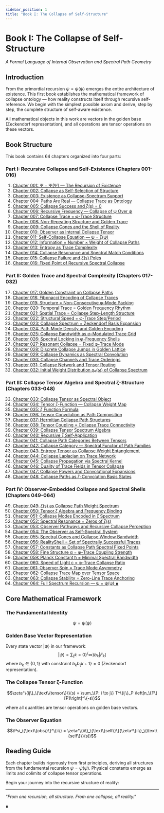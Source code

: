 ```yaml
---
sidebar_position: 1
title: "Book I: The Collapse of Self-Structure"
---
```


# Book I: The Collapse of Self-Structure

*A Formal Language of Internal Observation and Spectral Path Geometry*

## Introduction

From the primordial recursion $\psi = \psi(\psi)$ emerges the entire architecture of existence. This first book establishes the mathematical framework of collapse ontology — how reality constructs itself through recursive self-reference. We begin with the simplest possible axiom and derive, step by step, the complete structure of self-aware existence.

All mathematical objects in this work are vectors in the golden base (Zeckendorf representation), and all operations are tensor operations on these vectors.

## Book Structure

This book contains 64 chapters organized into four parts:

### Part I: Recursive Collapse and Self-Existence (Chapters 001-016)

1. [Chapter 001: Ψ = Ψ(Ψ) — The Recursion of Existence](./part-01-recursive-collapse/chapter-001-recursion-of-existence.md)
2. [Chapter 002: Collapse as Self-Selection of Structure](./part-01-recursive-collapse/chapter-002-collapse-self-selection.md)
3. [Chapter 003: Existence as Collapse-Spectrum Support](./part-01-recursive-collapse/chapter-003-existence-spectrum-support.md)
4. [Chapter 004: Paths Are Real — Collapse Trace as Ontology](./part-01-recursive-collapse/chapter-004-paths-are-real.md)
5. [Chapter 005: Collapse Success and ζ(s) = 0](./part-01-recursive-collapse/chapter-005-collapse-success-zeta-zero.md)
6. [Chapter 006: Recursive Frequency — Collapse of ψ Over ψ](./part-01-recursive-collapse/chapter-006-recursive-frequency.md)
7. [Chapter 007: Collapse Trace = φ-Trace Structure](./part-01-recursive-collapse/chapter-007-collapse-trace-phi-structure.md)
8. [Chapter 008: Non-Repeating Structure and Golden Trace](./part-01-recursive-collapse/chapter-008-non-repeating-golden-trace.md)
9. [Chapter 009: Collapse Cones and the Shell of Reality](./part-01-recursive-collapse/chapter-009-collapse-cones-reality-shell.md)
10. [Chapter 010: Observer as Internal Collapse Tensor](./part-01-recursive-collapse/chapter-010-observer-internal-tensor.md)
11. [Chapter 011: Self-Collapse Equation — ψ = ζ(ψ)](./part-01-recursive-collapse/chapter-011-self-collapse-equation.md)
12. [Chapter 012: Information = Number × Weight of Collapse Paths](./part-01-recursive-collapse/chapter-012-information-path-weight.md)
13. [Chapter 013: Entropy as Trace Complexity](./part-01-recursive-collapse/chapter-013-entropy-trace-complexity.md)
14. [Chapter 014: Collapse Resonance and Spectral Match Conditions](./part-01-recursive-collapse/chapter-014-collapse-resonance-spectral.md)
15. [Chapter 015: Collapse Failure and ζ(s) Poles](./part-01-recursive-collapse/chapter-015-collapse-failure-poles.md)
16. [Chapter 016: Fixed Point of Recursive Spectral Collapse](./part-01-recursive-collapse/chapter-016-fixed-point-spectral.md)

### Part II: Golden Trace and Spectral Complexity (Chapters 017-032)

17. [Chapter 017: Golden Constraint on Collapse Paths](./part-02-golden-trace/chapter-017-golden-constraint-paths.md)
18. [Chapter 018: Fibonacci Encoding of Collapse Traces](./part-02-golden-trace/chapter-018-fibonacci-encoding-traces.md)
19. [Chapter 019: Structure = Non-Consecutive φ-Mode Packing](./part-02-golden-trace/chapter-019-structure-phi-mode-packing.md)
20. [Chapter 020: Temporal Trace = Golden Frequency Rhythm](./part-02-golden-trace/chapter-020-temporal-trace-golden-rhythm.md)
21. [Chapter 021: Spatial Trace = Collapse Step-Length Structure](./part-02-golden-trace/chapter-021-spatial-trace-step-length.md)
22. [Chapter 022: Structural Speed = φ-Trace Step/Period](./part-02-golden-trace/chapter-022-structural-speed-phi-trace.md)
23. [Chapter 023: Collapse Spectrum = Zeckendorf Basis Expansion](./part-02-golden-trace/chapter-023-collapse-spectrum-zeckendorf.md)
24. [Chapter 024: Path Mode Density and Golden Encoding](./part-02-golden-trace/chapter-024-path-mode-density-golden.md)
25. [Chapter 025: Collapse Bandwidth as φ-Modulated Trace Grid](./part-02-golden-trace/chapter-025-collapse-bandwidth-phi-grid.md)
26. [Chapter 026: Spectral Locking in φ-Frequency Shells](./part-02-golden-trace/chapter-026-spectral-locking-phi-shells.md)
27. [Chapter 027: Resonant Collapse = Fixed φ-Trace Mode](./part-02-golden-trace/chapter-027-resonant-collapse-fixed-mode.md)
28. [Chapter 028: Discrete Collapse Jumps in Golden Lattice](./part-02-golden-trace/chapter-028-discrete-jumps-golden-lattice.md)
29. [Chapter 029: Collapse Dynamics as Spectral Convolution](./part-02-golden-trace/chapter-029-collapse-dynamics-convolution.md)
30. [Chapter 030: Collapse Channels and Trace Orderings](./part-02-golden-trace/chapter-030-collapse-channels-trace-orderings.md)
31. [Chapter 031: Collapse Network and Tensor Routing](./part-02-golden-trace/chapter-031-collapse-network-tensor-routing.md)
32. [Chapter 032: Initial Weight Distribution ρ₀(ω) of Collapse Spectrum](./part-02-golden-trace/chapter-032-initial-weight-distribution.md)

### Part III: Collapse Tensor Algebra and Spectral ζ-Structure (Chapters 033-048)

33. [Chapter 033: Collapse Tensor as Spectral Object](./part-03-tensor-algebra/chapter-033-collapse-tensor-spectral-object.md)
34. [Chapter 034: Tensor ζ-Function — Collapse Weight Map](./part-03-tensor-algebra/chapter-034-tensor-zeta-function-weight-map.md)
35. [Chapter 035: ζ Function Formula](./part-03-tensor-algebra/chapter-035-zeta-ij-formula.md)
36. [Chapter 036: Tensor Convolution as Path Composition](./part-03-tensor-algebra/chapter-036-tensor-convolution-path-composition.md)
37. [Chapter 037: Hermitian Collapse Path Structures](./part-03-tensor-algebra/chapter-037-hermitian-collapse-structures.md)
38. [Chapter 038: Tensor Coupling = Collapse Trace Connectivity](./part-03-tensor-algebra/chapter-038-tensor-coupling-trace-connectivity.md)
39. [Chapter 039: Collapse Tensor Spectrum Algebra](./part-03-tensor-algebra/chapter-039-collapse-tensor-spectrum-algebra.md)
40. [Chapter 040: Recursive ζ Self-Application](./part-03-tensor-algebra/chapter-040-recursive-zeta-self-application.md)
41. [Chapter 041: Collapse Path Categories Between Tensors](./part-03-tensor-algebra/chapter-041-collapse-path-categories.md)
42. [Chapter 042: Collapse Category — Spectral Functor of Path Families](./part-03-tensor-algebra/chapter-042-collapse-category-spectral-functor.md)
43. [Chapter 043: Entropy Tensor as Collapse Weight Entanglement](./part-03-tensor-algebra/chapter-043-entropy-tensor-weight-entanglement.md)
44. [Chapter 044: Collapse Laplacian on Trace Network](./part-03-tensor-algebra/chapter-044-collapse-laplacian-trace-network.md)
45. [Chapter 045: Collapse Propagation via Spectral Kernel](./part-03-tensor-algebra/chapter-045-collapse-propagation-spectral-kernel.md)
46. [Chapter 046: Duality of Trace Fields in Tensor Collapse](./part-03-tensor-algebra/chapter-046-duality-trace-fields.md)
47. [Chapter 047: Collapse Powers and Convolutional Expansions](./part-03-tensor-algebra/chapter-047-collapse-powers-convolutional.md)
48. [Chapter 048: Collapse Paths as ζ-Convolution Basis States](./part-03-tensor-algebra/chapter-048-collapse-paths-zeta-basis.md)

### Part IV: Observer-Embedded Collapse and Spectral Shells (Chapters 049-064)

49. [Chapter 049: ζ(s) as Collapse Path Weight Spectrum](./part-04-observer-embedded/chapter-049-zeta-collapse-weight-spectrum.md)
50. [Chapter 050: Tensor ζ Algebra and Frequency Binding](./part-04-observer-embedded/chapter-050-tensor-zeta-algebra-frequency.md)
51. [Chapter 051: Collapse Modes Encoded in ζ Spectrum](./part-04-observer-embedded/chapter-051-collapse-modes-zeta-spectrum.md)
52. [Chapter 052: Spectral Resonance = Zeros of ζ(s)](./part-04-observer-embedded/chapter-052-spectral-resonance-zeros.md)
53. [Chapter 053: Observer Pathways and Recursive Collapse Perception](./part-04-observer-embedded/chapter-053-observer-pathways-perception.md)
54. [Chapter 054: The Observer as Self-Spectral System](./part-04-observer-embedded/chapter-054-observer-self-spectral.md)
55. [Chapter 055: Spectral Cones and Collapse Window Bandwidth](./part-04-observer-embedded/chapter-055-spectral-cones-bandwidth.md)
56. [Chapter 056: RealityShell = Set of Spectrally Successful Traces](./part-04-observer-embedded/chapter-056-reality-shell-successful-traces.md)
57. [Chapter 057: Constants as Collapse Path Spectral Fixed Points](./part-04-observer-embedded/chapter-057-constants-spectral-fixed-points.md)
58. [Chapter 058: Fine Structure α = φ-Trace Coupling Strength](./part-04-observer-embedded/chapter-058-fine-structure-phi-coupling.md)
59. [Chapter 059: Planck Constant ħ = Minimal Spectral Bandwidth](./part-04-observer-embedded/chapter-059-planck-minimal-bandwidth.md)
60. [Chapter 060: Speed of Light c = φ-Trace Collapse Ratio](./part-04-observer-embedded/chapter-060-speed-light-phi-ratio.md)
61. [Chapter 061: Observer Spin = Trace Mode Asymmetry](./part-04-observer-embedded/chapter-061-observer-spin-asymmetry.md)
62. [Chapter 062: Collapse Trace Map over Tensor Space](./part-04-observer-embedded/chapter-062-collapse-trace-map-tensor.md)
63. [Chapter 063: Collapse Stability = Zero-Line Trace Anchoring](./part-04-observer-embedded/chapter-063-collapse-stability-zero-anchoring.md)
64. [Chapter 064: Full Spectrum Recursion — ψ = ψ(ψ) ∎](./part-04-observer-embedded/chapter-064-full-spectrum-recursion.md)

## Core Mathematical Framework

### The Fundamental Identity
$$\psi = \psi(\psi)$$

### Golden Base Vector Representation
Every state vector $|\psi\rangle$ in our framework:
$$|\psi\rangle = \sum_\{k=0\}^\{\infty\} b_k |F_k\rangle$$
where $b_k \in \{0,1\}$ with constraint $b_k b_\{k+1\} = 0$ (Zeckendorf representation).

### The Collapse Tensor ζ-Function
$$\zeta^\{ij\}_\{\text\{tensor\}\}(s) = \sum_\{P: i \to j\} T^\{ij\}_P \left[n_\{F\}[P]\right]^\{-s\}$$

where all quantities are tensor operations on golden base vectors.

### The Observer Equation
$$\Psi_\{\text\{obs\}\}^\{ii\} = \zeta^\{ii\}_\{\text\{self\}\}(\zeta^\{ii\}_\{\text\{self\}\}(s))$$

## Reading Guide

Each chapter builds rigorously from first principles, deriving all structures from the fundamental recursion $\psi = \psi(\psi)$. Physical constants emerge as limits and colimits of collapse tensor operations.

Begin your journey into the recursive structure of reality:

---

*"From one recursion, all structure. From one collapse, all reality."*

∎